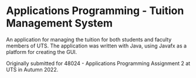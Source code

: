 # Applications Programming - Tuition Management System
 An application for managing the tuition for both students and faculty members of UTS. The application was written with Java, using Javafx as a platform for creating the GUI.

 Originally submitted for 48024 - Applications Programming Assignment 2 at UTS in Autumn 2022.
